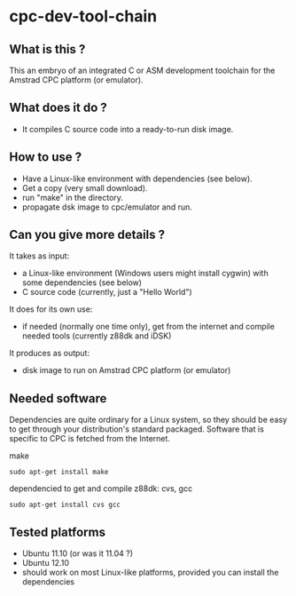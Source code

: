 cpc-dev-tool-chain
==================

## What is this ?

This an embryo of an integrated C or ASM development toolchain for the Amstrad CPC platform (or emulator).

## What does it do ?

* It compiles C source code into a ready-to-run disk image.

## How to use ?

* Have a Linux-like environment with dependencies (see below).
* Get a copy (very small download).
* run "make" in the directory.
* propagate dsk image to cpc/emulator and run.

## Can you give more details ?

It takes as input:

* a Linux-like environment (Windows users might install cygwin) with some dependencies (see below)
* C source code (currently, just a "Hello World")

It does for its own use:

* if needed (normally one time only), get from the internet and compile needed tools (currently z88dk and iDSK)

It produces as output:

* disk image to run on Amstrad CPC platform (or emulator)


## Needed software

Dependencies are quite ordinary for a Linux system, so they should be easy to get through your distribution's standard packaged.
Software that is specific to CPC is fetched from the Internet.

make

    sudo apt-get install make

dependencied to get and compile z88dk: cvs, gcc

    sudo apt-get install cvs gcc

## Tested platforms

* Ubuntu 11.10 (or was it 11.04 ?)
* Ubuntu 12.10
* should work on most Linux-like platforms, provided you can install the dependencies
